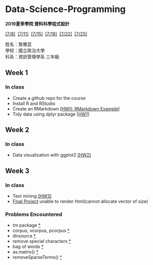 # Data-Science-Programming
**2019夏季學院  資料科學程式設計**

[[7/8]](https://www.peculab.org/2019/07/03/108-%e5%85%a8%e5%9c%8b%e5%a4%8f%e5%ad%a3%e5%ad%b8%e9%99%a2%e8%aa%b2%e7%a8%8b%e5%85%a7%e5%ae%b9/)&nbsp; [[7/11]](https://www.peculab.org/2019/07/10/108-%e5%85%a8%e5%9c%8b%e5%a4%8f%e5%ad%a3%e5%ad%b8%e9%99%a2-7-11-class-2/)&nbsp; [[7/15]](https://www.peculab.org/2019/07/11/108-%e5%85%a8%e5%9c%8b%e5%a4%8f%e5%ad%a3%e5%ad%b8%e9%99%a2-7-15-class-3/)&nbsp; [[7/18]]()&nbsp; [[7/22]]()&nbsp; [[7/25]]()

姓名：詹雅芸  
學校：國立政治大學  
科系：資訊管理學系 三年級  

## Week 1 
### In class 
-  Create a github repo for the course
-  Install R and RStudio
-  Create an RMarkdown [[HW0: RMarkdown Example]](https://chanyayun.github.io/Data-Science-Programming/Week1/R/Example.html)
-  Tidy data using dplyr package [[HW1]](https://chanyayun.github.io/Data-Science-Programming/Week1/R/HW1.html)


## Week 2
### In class
-  Data visualization with ggplot2 [[HW2]](https://chanyayun.github.io/Data-Science-Programming/Week2/R/HW2.html)


## Week 3
### In class
- Text mining [[HW3]](https://chanyayun.github.io/Data-Science-Programming/Week2/R/HW3.html)
- [Final Project](https://chanyayun.github.io/Data-Science-Programming/Week3/final_project.html)
unable to render html(cannot allocate vector of size)
### Problems Encountered
- tm package [*](http://yphuang.github.io/blog/2016/03/04/text-mining-tm-package/)
- corpus, vcorpus, pcorpus [*](https://stats.stackexchange.com/questions/164372/what-is-vectorsource-and-vcorpus-in-tm-text-mining-package-in-r) 
- dirsource [*](https://www.rdocumentation.org/packages/tm/versions/0.7-6/topics/DirSource)
- remove special characters [*](https://stackoverflow.com/questions/10294284/remove-all-special-characters-from-a-string-in-r)
- bag of words [*](https://rpubs.com/williamsurles/316682)
- as.matrix() [*](https://blog.csdn.net/stat_elliott/article/details/42458487)
- removeSparseTerms() [*](https://stackoverflow.com/questions/28763389/how-does-the-removesparseterms-in-r-work)

